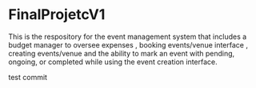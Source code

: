 # FinalProjetcV1


This is the respository for the event management system that includes a budget manager to oversee expenses , booking events/venue interface , creating events/venue  and the ability to mark an event with pending, ongoing, or completed while using the event creation interface.




test commit
